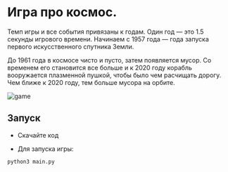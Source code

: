 # Игра про космос.

Темп игры и все события привязаны к годам. Один год — это 1.5 секунды игрового времени.
Начинаем с 1957 года — года запуска первого искусственного спутника Земли.

До 1961 года в космосе чисто и пусто, затем появляется мусор.
Со временем его становится все больше и к 2020 году корабль вооружается плазменной пушкой,
чтобы было чем расчищать дорогу.
Чем ближе к 2020 году, тем больше мусора на орбите. 

![game](https://dvmn.org/media/lessons/ezgif-6-9ef2761efd97.gif)
## Запуск
* Скачайте код

* Для запуска игры:
```
python3 main.py
```